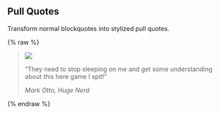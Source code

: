 ## Pull Quotes

Transform normal blockquotes into stylized pull quotes.

{% raw %}
<blockquote class="pull-quote">
  <img class="rounded-circle" src="{{ relative }}assets/img/avatar-mdo.png">
  <p>
    “They need to stop sleeping on me and get some understanding about this here game I spit!”
  </p>
  <cite>Mark Otto, Huge Nerd</cite>
</blockquote>
{% endraw %}
